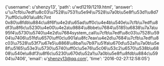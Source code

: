 {'username': u'shenzy13', 'path': u'wd1219/1219.html', 'answer': u'\u7cfb\u7edf\u8c03\u7528\u7531\u5e94\u7528\u7a0b\u5e8f\u53d1\u8d77\uff0c\u901a\u8fc7int 0x80\u8fdb\u884c\u8f6f\u4e2d\u65ad\uff0c\u4e4b\u540e\u7cfb\u7edf\u8df3\u8f6c\u5230\u4e00\u4e2a\u9884\u8bbe\u7684\u5185\u6838\u7a7a\u95f4\u5730\u5740\u4e2d\u7684system_call\u7cfb\u7edf\u8c03\u7528\u5904\u7406\u51fd\u6570\uff0c\u901a\u8fc7eax\u4e2d\u7684\u7cfb\u7edf\u8c03\u7528\u53f7\u67e5\u8868\u8ba1\u7b97\u51fa\u670d\u52a1\u7a0b\u5e8f\u5165\u53e3\u5730\u5740\uff0c\u5e76\u5c06\u53c2\u6570\u538b\u6808\u540e\u8df3\u8f6c\u5230\u670d\u52a1\u7a0b\u5e8f\u8fdb\u884c\u5904\u7406', 'email': u'shenzy13@qq.com', 'time': '2016-02-27:12:58:05'}